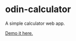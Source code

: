 # odin-calculator
A simple calculator web app.

[Demo it here.](https://jamahlboykin.github.io/odin-calculator/)
